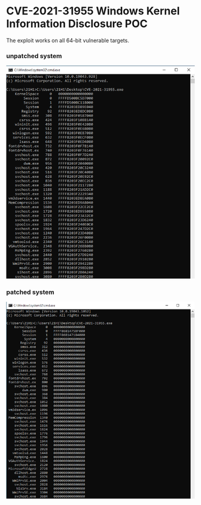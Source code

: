 # CVE-2021-31955 Windows Kernel Information Disclosure POC

The exploit works on all 64-bit vulnerable targets.

### unpatched system
![UnPatched](unpatched.png)

### patched system
![Patched](patched.png)
